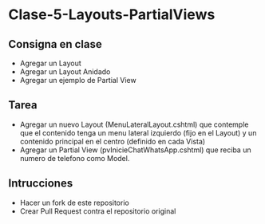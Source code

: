 #  Clase-5-Layouts-PartialViews
## Consigna en clase
- Agregar un Layout
- Agregar un Layout Anidado
- Agregar un ejemplo de Partial View

## Tarea
- Agregar un nuevo Layout (MenuLateralLayout.cshtml) que contemple que el contenido tenga un menu lateral izquierdo (fijo en el Layout) y un contenido principal en el centro (definido en cada Vista)
- Agregar un Partial View (pvInicieChatWhatsApp.cshtml) que reciba un numero de telefono como Model.

## Intrucciones
- Hacer un fork de este repositorio
- Crear Pull Request contra el repositorio original